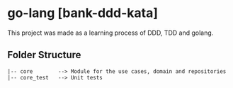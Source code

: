 # go-lang [bank-ddd-kata]
This project was made as a learning process of DDD, TDD and golang.

## Folder Structure
```
|-- core        --> Module for the use cases, domain and repositories
|-- core_test   --> Unit tests
```
